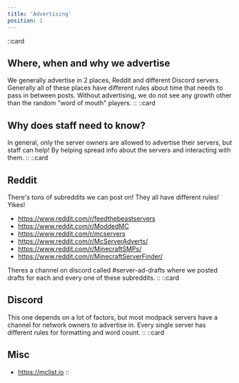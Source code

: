 ```yaml
---
title: 'Advertising'
position: 1
---
```


::card
## Where, when and why we advertise
We generally advertise in 2 places, Reddit and different Discord servers. Generally all of these places have different rules about time that needs to pass in between posts. Without advertising, we do not see any growth other than the random "word of mouth" players.
::
::card
## Why does staff need to know?
In general, only the server owners are allowed to advertise their servers, but staff can help! By helping spread info about the servers and interacting with them.
::
::card
## Reddit
There's tons of subreddits we can post on! They all have different rules! Yikes!  
- https://www.reddit.com/r/feedthebeastservers
- https://www.reddit.com/r/ModdedMC
- https://www.reddit.com/r/mcservers
- https://www.reddit.com/r/McServerAdverts/
- https://www.reddit.com/r/MinecraftSMPs/
- https://www.reddit.com/r/MinecraftServerFinder/

Theres a channel on discord called #server-ad-drafts where we posted drafts for each and every one of these subreddits.
::
::card
## Discord
This one depends on a lot of factors, but most modpack servers have a channel for network owners to advertise in. Every single server has different rules for formatting and word count.
::
::card
## Misc
- https://mclist.io
::